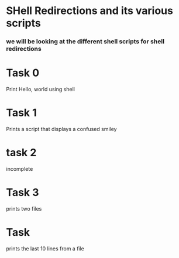 # SHell Redirections and its various scripts

### we will be looking at the different shell scripts for shell redirections

# Task 0

Print Hello, world using shell

# Task 1 

Prints a script that displays a confused smiley

# task 2

incomplete

# Task 3 

prints two files

# Task 

prints the last 10 lines from a file 

